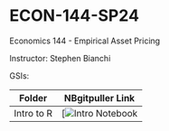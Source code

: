 # ECON-144-SP24
Economics 144 - Empirical Asset Pricing

Instructor: Stephen Bianchi

GSIs:

| Folder  | NBgitpuller Link  |  
|---|---|
| Intro to R | [![Intro Notebook](https://datahub.berkeley.edu/hub/user-redirect/git-pull?repo=https%3A%2F%2Fgithub.com%2Fds-modules%2FECON-144-SP24&urlpath=tree%2FECON-144-SP24%2F) |
